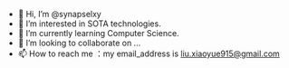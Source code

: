 - 👋 Hi, I’m @synapselxy
- 👀 I’m interested in SOTA technologies.
- 🌱 I’m currently learning Computer Science.
- 💞️ I’m looking to collaborate on ...
- 📫 How to reach me ：my email_address is liu.xiaoyue915@gmail.com

<!---
synapselxy/synapselxy is a ✨ special ✨ repository because its `README.md` (this file) appears on your GitHub profile.
You can click the Preview link to take a look at your changes.
--->
